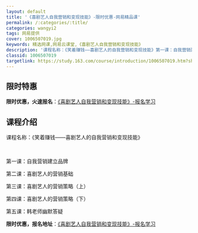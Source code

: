 ```yaml
---
layout: default
title: '《喜剧艺人自我营销和变现技能》-限时优惠-网易精品课'
permalink: /:categories/:title/
categories: wangyi2
tags: 网易提供
cover: 1006507019.jpg
keywords: 精选网课,网易云课堂,《喜剧艺人自我营销和变现技能》
description: '课程名称：《笑着赚钱——喜剧艺人的自我营销和变现技能》第一课：自我营销建立品牌第二课：喜剧艺人的营销基础第三课：喜剧艺人'
classid: 1006507019
targetlink: https://study.163.com/course/introduction/1006507019.htm?share=1&shareId=1025206652&utm_campaign=share&utm_medium=iphoneShare&utm_source=&utm_u=1025206652
---
```


## 限时特惠

**限时优惠，火速报名**：[《喜剧艺人自我营销和变现技能》-报名学习](https://study.163.com/course/introduction/1006507019.htm?share=1&shareId=1025206652&utm_campaign=share&utm_medium=iphoneShare&utm_source=&utm_u=1025206652)

## 课程介绍

课程名称：《笑着赚钱——喜剧艺人的自我营销和变现技能》

 

第一课：自我营销建立品牌

第二课：喜剧艺人的营销基础

第三课：喜剧艺人的营销策略（上）

第四课：喜剧艺人的营销策略（下）

第五课：韩老师幽默答疑

**限时优惠，报名地址**：[《喜剧艺人自我营销和变现技能》-报名学习](https://study.163.com/course/introduction/1006507019.htm?share=1&shareId=1025206652&utm_campaign=share&utm_medium=iphoneShare&utm_source=&utm_u=1025206652)

